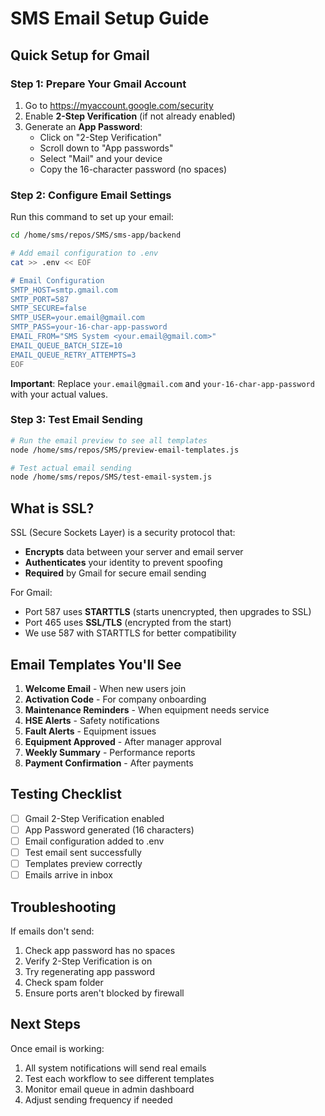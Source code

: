 # SMS Email Setup Guide

## Quick Setup for Gmail

### Step 1: Prepare Your Gmail Account
1. Go to https://myaccount.google.com/security
2. Enable **2-Step Verification** (if not already enabled)
3. Generate an **App Password**:
   - Click on "2-Step Verification"
   - Scroll down to "App passwords"
   - Select "Mail" and your device
   - Copy the 16-character password (no spaces)

### Step 2: Configure Email Settings

Run this command to set up your email:
```bash
cd /home/sms/repos/SMS/sms-app/backend

# Add email configuration to .env
cat >> .env << EOF

# Email Configuration
SMTP_HOST=smtp.gmail.com
SMTP_PORT=587
SMTP_SECURE=false
SMTP_USER=your.email@gmail.com
SMTP_PASS=your-16-char-app-password
EMAIL_FROM="SMS System <your.email@gmail.com>"
EMAIL_QUEUE_BATCH_SIZE=10
EMAIL_QUEUE_RETRY_ATTEMPTS=3
EOF
```

**Important**: Replace `your.email@gmail.com` and `your-16-char-app-password` with your actual values.

### Step 3: Test Email Sending

```bash
# Run the email preview to see all templates
node /home/sms/repos/SMS/preview-email-templates.js

# Test actual email sending
node /home/sms/repos/SMS/test-email-system.js
```

## What is SSL?

SSL (Secure Sockets Layer) is a security protocol that:
- **Encrypts** data between your server and email server
- **Authenticates** your identity to prevent spoofing
- **Required** by Gmail for secure email sending

For Gmail:
- Port 587 uses **STARTTLS** (starts unencrypted, then upgrades to SSL)
- Port 465 uses **SSL/TLS** (encrypted from the start)
- We use 587 with STARTTLS for better compatibility

## Email Templates You'll See

1. **Welcome Email** - When new users join
2. **Activation Code** - For company onboarding
3. **Maintenance Reminders** - When equipment needs service
4. **HSE Alerts** - Safety notifications
5. **Fault Alerts** - Equipment issues
6. **Equipment Approved** - After manager approval
7. **Weekly Summary** - Performance reports
8. **Payment Confirmation** - After payments

## Testing Checklist

- [ ] Gmail 2-Step Verification enabled
- [ ] App Password generated (16 characters)
- [ ] Email configuration added to .env
- [ ] Test email sent successfully
- [ ] Templates preview correctly
- [ ] Emails arrive in inbox

## Troubleshooting

If emails don't send:
1. Check app password has no spaces
2. Verify 2-Step Verification is on
3. Try regenerating app password
4. Check spam folder
5. Ensure ports aren't blocked by firewall

## Next Steps

Once email is working:
1. All system notifications will send real emails
2. Test each workflow to see different templates
3. Monitor email queue in admin dashboard
4. Adjust sending frequency if needed
